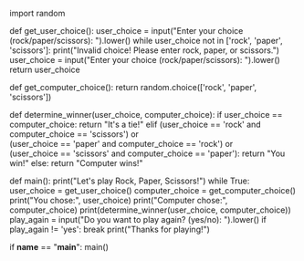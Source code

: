 import random

def get_user_choice():
    user_choice = input("Enter your choice (rock/paper/scissors): ").lower()
    while user_choice not in ['rock', 'paper', 'scissors']:
        print("Invalid choice! Please enter rock, paper, or scissors.")
        user_choice = input("Enter your choice (rock/paper/scissors): ").lower()
    return user_choice

def get_computer_choice():
    return random.choice(['rock', 'paper', 'scissors'])

def determine_winner(user_choice, computer_choice):
    if user_choice == computer_choice:
        return "It's a tie!"
    elif (user_choice == 'rock' and computer_choice == 'scissors') or \
         (user_choice == 'paper' and computer_choice == 'rock') or \
         (user_choice == 'scissors' and computer_choice == 'paper'):
        return "You win!"
    else:
        return "Computer wins!"

def main():
    print("Let's play Rock, Paper, Scissors!")
    while True:
        user_choice = get_user_choice()
        computer_choice = get_computer_choice()
        print("You chose:", user_choice)
        print("Computer chose:", computer_choice)
        print(determine_winner(user_choice, computer_choice))
        play_again = input("Do you want to play again? (yes/no): ").lower()
        if play_again != 'yes':
            break
    print("Thanks for playing!")

if __name__ == "__main__":
    main()
